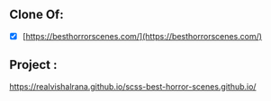 ## Clone Of:

- [x] [https://besthorrorscenes.com/](https://besthorrorscenes.com/)

## Project :

https://realvishalrana.github.io/scss-best-horror-scenes.github.io/
